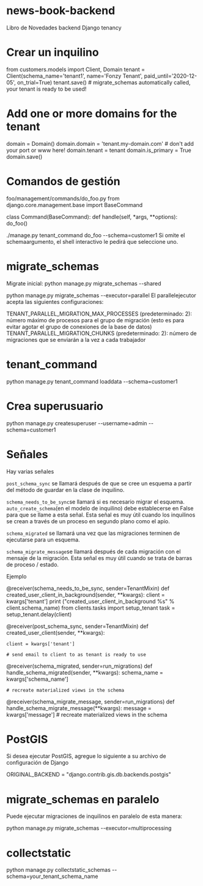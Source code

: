 # news-book-backend
Libro de Novedades backend Django tenancy

# Crear un inquilino
from customers.models import Client, Domain
tenant = Client(schema_name='tenant1', name='Fonzy Tenant', paid_until='2020-12-05', on_trial=True)
tenant.save() # migrate_schemas automatically called, your tenant is ready to be used!

# Add one or more domains for the tenant
domain = Domain()
domain.domain = 'tenant.my-domain.com' # don't add your port or www here!
domain.tenant = tenant
domain.is_primary = True
domain.save()

# Comandos de gestión
foo/management/commands/do_foo.py
from django.core.management.base import BaseCommand

class Command(BaseCommand):
    def handle(self, *args, **options):
        do_foo()
        
./manage.py tenant_command do_foo --schema=customer1
Si omite el schemaargumento, el shell interactivo le pedirá que seleccione uno.

# migrate_schemas
Migrate inicial: python manage.py migrate_schemas --shared

python manage.py migrate_schemas --executor=parallel
El parallelejecutor acepta las siguientes configuraciones:

TENANT_PARALLEL_MIGRATION_MAX_PROCESSES (predeterminado: 2): número máximo de procesos para el grupo de migración (esto es para evitar agotar el grupo de conexiones de la base de datos)
TENANT_PARALLEL_MIGRATION_CHUNKS (predeterminado: 2): número de migraciones que se enviarán a la vez a cada trabajador

# tenant_command
python manage.py tenant_command loaddata --schema=customer1

# Crea superusuario
python manage.py createsuperuser --username=admin --schema=customer1

# Señales
Hay varias señales

`post_schema_sync` se llamará después de que se cree un esquema a partir del método de guardar en la clase de inquilino.

`schema_needs_to_be_sync`se llamará si es necesario migrar el esquema. `auto_create_schema`(en el modelo de inquilino) debe establecerse en False para que se llame a esta señal. Esta señal es muy útil cuando los inquilinos se crean a través de un proceso en segundo plano como el apio.

`schema_migrated` se llamará una vez que las migraciones terminen de ejecutarse para un esquema.

`schema_migrate_message`se llamará después de cada migración con el mensaje de la migración. Esta señal es muy útil cuando se trata de barras de proceso / estado.

Ejemplo

@receiver(schema_needs_to_be_sync, sender=TenantMixin)
def created_user_client_in_background(sender, **kwargs):
    client = kwargs['tenant']
    print ("created_user_client_in_background %s" % client.schema_name)
    from clients.tasks import setup_tenant
    task = setup_tenant.delay(client)

@receiver(post_schema_sync, sender=TenantMixin)
def created_user_client(sender, **kwargs):

    client = kwargs['tenant']

    # send email to client to as tenant is ready to use

@receiver(schema_migrated, sender=run_migrations)
def handle_schema_migrated(sender, **kwargs):
    schema_name = kwargs['schema_name']

    # recreate materialized views in the schema

@receiver(schema_migrate_message, sender=run_migrations)
def handle_schema_migrate_message(**kwargs):
    message = kwargs['message']
    # recreate materialized views in the schema
    
# PostGIS
Si desea ejecutar PostGIS, agregue lo siguiente a su archivo de configuración de Django

ORIGINAL_BACKEND = "django.contrib.gis.db.backends.postgis"


# migrate_schemas en paralelo
Puede ejecutar migraciones de inquilinos en paralelo de esta manera:

python manage.py migrate_schemas --executor=multiprocessing

# collectstatic
python manage.py collectstatic_schemas --schema=your_tenant_schema_name
